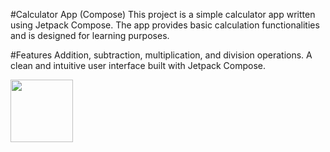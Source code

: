 #Calculator App (Compose)
This project is a simple calculator app written using Jetpack Compose. The app provides basic calculation functionalities and is designed for learning purposes.

#Features
Addition, subtraction, multiplication, and division operations.
A clean and intuitive user interface built with Jetpack Compose.

<img src="https://github.com/szymon123xxx/Compose_simple_calculator/assets/56151418/279dc521-316b-49f3-80ff-c3edda99361e" width="100" height="100">
